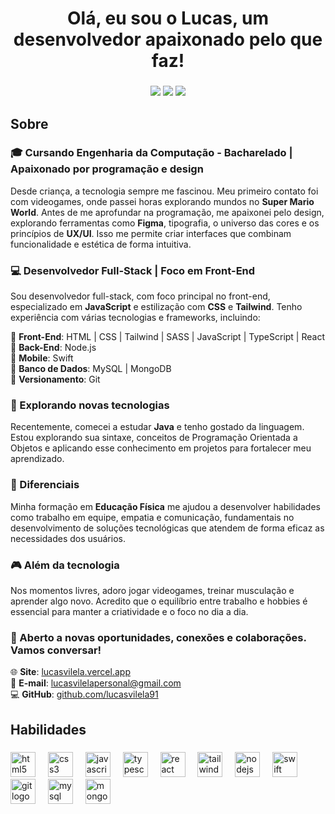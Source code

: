 <h1 align="center">Olá, eu sou o Lucas, um desenvolvedor apaixonado pelo que faz!</h1>

###
<p align="center">
<a href="https://lucasvilela.vercel.app"><img src="https://img.shields.io/badge/-Site-3423A6?style=flat-square&logo=Google-Chrome&logoColor=white"/></a>
<a href="mailto:lucasvilelapersonal@gmail.com"><img src="https://img.shields.io/badge/-Email-D62422?style=flat-square&labelColor=D62422&logo=gmail&logoColor=white"/></a>
<a href="https://www.linkedin.com/in/lucasfreitasvilela"><img src="https://img.shields.io/badge/-Linkedin-0077B5?style=flat-square&logo=linkedin&logoColor=white"/></a>


###

<h2 align="left">Sobre</h2>

###

### 🎓 Cursando Engenharia da Computação - Bacharelado | Apaixonado por programação e design

Desde criança, a tecnologia sempre me fascinou. Meu primeiro contato foi com videogames, onde passei horas explorando mundos no **Super Mario World**. Antes de me aprofundar na programação, me apaixonei pelo design, explorando ferramentas como **Figma**, tipografia, o universo das cores e os princípios de **UX/UI**. Isso me permite criar interfaces que combinam funcionalidade e estética de forma intuitiva.

### 💻 Desenvolvedor Full-Stack | Foco em Front-End

Sou desenvolvedor full-stack, com foco principal no front-end, especializado em **JavaScript** e estilização com **CSS** e **Tailwind**. Tenho experiência com várias tecnologias e frameworks, incluindo:

🔹 **Front-End**: HTML | CSS | Tailwind | SASS | JavaScript | TypeScript | React  
🔹 **Back-End**: Node.js  
🔹 **Mobile**: Swift  
🔹 **Banco de Dados**: MySQL | MongoDB  
🔹 **Versionamento**: Git

### 📌 Explorando novas tecnologias

Recentemente, comecei a estudar **Java** e tenho gostado da linguagem. Estou explorando sua sintaxe, conceitos de Programação Orientada a Objetos e aplicando esse conhecimento em projetos para fortalecer meu aprendizado.

### 🎯 Diferenciais

Minha formação em **Educação Física** me ajudou a desenvolver habilidades como trabalho em equipe, empatia e comunicação, fundamentais no desenvolvimento de soluções tecnológicas que atendem de forma eficaz as necessidades dos usuários.

### 🎮 Além da tecnologia

Nos momentos livres, adoro jogar videogames, treinar musculação e aprender algo novo. Acredito que o equilíbrio entre trabalho e hobbies é essencial para manter a criatividade e o foco no dia a dia.

### 📩 Aberto a novas oportunidades, conexões e colaborações. Vamos conversar!

🌐 **Site**: [lucasvilela.vercel.app](https://lucasvilela.vercel.app)  
📧 **E-mail**: [lucasvilelapersonal@gmail.com](mailto:lucasvilelapersonal@gmail.com)  
💻 **GitHub**: [github.com/lucasvilela91](https://github.com/lucasvilela91)


###

<h2 align="left">Habilidades</h2>

###

<div align="left">
  <img src="https://cdn.jsdelivr.net/gh/devicons/devicon/icons/html5/html5-original.svg" height="40" alt="html5 logo"  />
  <img width="12" />
  <img src="https://cdn.jsdelivr.net/gh/devicons/devicon/icons/css3/css3-original.svg" height="40" alt="css3 logo"  />
  <img width="12" />
  <img src="https://cdn.jsdelivr.net/gh/devicons/devicon/icons/javascript/javascript-original.svg" height="40" alt="javascript logo"  />
  <img width="12" />
  <img src="https://cdn.jsdelivr.net/gh/devicons/devicon/icons/typescript/typescript-original.svg" height="40" alt="typescript logo"  />
  <img width="12" />
  <img src="https://cdn.jsdelivr.net/gh/devicons/devicon/icons/react/react-original.svg" height="40" alt="react logo"  />
  <img width="12" />
  <img src="https://cdn.simpleicons.org/tailwindcss/06B6D4" height="40" alt="tailwindcss logo"  />
  <img width="12" />
  <img src="https://skillicons.dev/icons?i=nodejs" height="40" alt="nodejs logo"  />
  <img width="12" />
  <img src="https://cdn.jsdelivr.net/gh/devicons/devicon/icons/swift/swift-original.svg" height="40" alt="swift logo"  />
  <img width="12" />
  <img src="https://cdn.jsdelivr.net/gh/devicons/devicon/icons/git/git-original.svg" height="40" alt="git logo"  />
  <img width="12" />
  <img src="https://cdn.simpleicons.org/mysql/4479A1" height="40" alt="mysql logo"  />
  <img width="12" />
  <img src="https://cdn.jsdelivr.net/gh/devicons/devicon/icons/mongodb/mongodb-original.svg" height="40" alt="mongodb logo"  />
</div>

###


